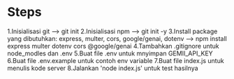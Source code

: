 # Steps

1.Inisialisasi git --> git init
2.Inisialisasi npm --> git init -y
3.Install package yang dibutuhkan: express, multer, cors, google/genai, dotenv --> npm install express multer dotenv cors @google/genai
4.Tambahkan .gitignore untuk node_modles dan .env
5.Buat file .env untuk mnyimpan GEMII_API_KEY
6.Buat file .env.example untuk contoh env variable
7.Buat file index.js untuk menulis kode server
8.Jalankan 'node index.js' untuk test hasilnya

